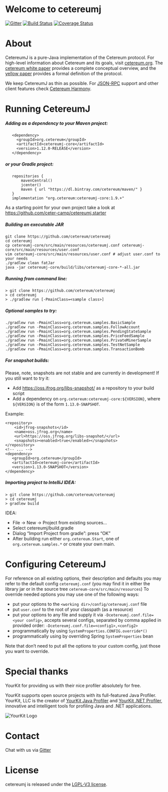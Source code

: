 # Welcome to cetereumj

[![Gitter](https://badges.gitter.im/Join%20Chat.svg)](https://gitter.im/cetereum/cetereumj?utm_source=badge&utm_medium=badge&utm_campaign=pr-badge&utm_content=badge)
[![Build Status](https://travis-ci.org/cetereum/cetereumj.svg?branch=master)](https://travis-ci.org/cetereum/cetereumj)
[![Coverage Status](https://coveralls.io/repos/cetereum/cetereumj/badge.png?branch=master)](https://coveralls.io/r/cetereum/cetereumj?branch=master)


# About
CetereumJ is a pure-Java implementation of the Cetereum protocol. For high-level information about Cetereum and its goals, visit [cetereum.org](https://cetereum.org). The [cetereum white paper](https://github.com/cetereum/wiki/wiki/White-Paper) provides a complete conceptual overview, and the [yellow paper](http://gavwood.com/Paper.pdf) provides a formal definition of the protocol.

We keep CetereumJ as thin as possible. For [JSON-RPC](https://github.com/cetereum/wiki/wiki/JSON-RPC) support and other client features check [Cetereum Harmony](https://github.com/ceter-camp/cetereum-harmony).

# Running CetereumJ

##### Adding as a dependency to your Maven project: 

```
   <dependency>
     <groupId>org.cetereum</groupId>
     <artifactId>cetereumj-core</artifactId>
     <version>1.12.0-RELEASE</version>
   </dependency>
```

##### or your Gradle project: 

```
   repositories {
       mavenCentral()
       jcenter()
       maven { url "https://dl.bintray.com/cetereum/maven/" }
   }
   implementation "org.cetereum:cetereumj-core:1.9.+"
```

As a starting point for your own project take a look at https://github.com/ceter-camp/cetereumj.starter

##### Building an executable JAR
```
git clone https://github.com/cetereum/cetereumj
cd cetereumj
cp cetereumj-core/src/main/resources/cetereumj.conf cetereumj-core/src/main/resources/user.conf
vim cetereumj-core/src/main/resources/user.conf # adjust user.conf to your needs
./gradlew clean fatJar
java -jar cetereumj-core/build/libs/cetereumj-core-*-all.jar
```

##### Running from command line:
```
> git clone https://github.com/cetereum/cetereumj
> cd cetereumj
> ./gradlew run [-PmainClass=<sample class>]
```

##### Optional samples to try:
```
./gradlew run -PmainClass=org.cetereum.samples.BasicSample
./gradlew run -PmainClass=org.cetereum.samples.FollowAccount
./gradlew run -PmainClass=org.cetereum.samples.PendingStateSample
./gradlew run -PmainClass=org.cetereum.samples.PriceFeedSample
./gradlew run -PmainClass=org.cetereum.samples.PrivateMinerSample
./gradlew run -PmainClass=org.cetereum.samples.TestNetSample
./gradlew run -PmainClass=org.cetereum.samples.TransactionBomb
```

##### For snapshot builds:
Please, note, snapshots are not stable and are currently in development! If you still want to try it:

 - Add https://oss.jfrog.org/libs-snapshot/ as a repository to your build script
 - Add a dependency on `org.cetereum:cetereumj-core:${VERSION}`, where `${VERSION}` is of the form `1.13.0-SNAPSHOT`.

Example:

    <repository>
        <id>jfrog-snapshots</id>
        <name>oss.jfrog.org</name>
        <url>https://oss.jfrog.org/libs-snapshot/</url>
        <snapshots><enabled>true</enabled></snapshots>
    </repository>
    <!-- ... -->
    <dependency>
       <groupId>org.cetereum</groupId>
       <artifactId>cetereumj-core</artifactId>
       <version>1.13.0-SNAPSHOT</version>
    </dependency>

##### Importing project to IntelliJ IDEA: 
```
> git clone https://github.com/cetereum/cetereumj
> cd cetereumj
> gradlew build
```
  IDEA: 
* File -> New -> Project from existing sources…
* Select cetereumj/build.gradle
* Dialog “Import Project from gradle”: press “OK”
* After building run either `org.cetereum.Start`, one of `org.cetereum.samples.*` or create your own main. 

# Configuring CetereumJ

For reference on all existing options, their description and defaults you may refer to the default config `cetereumj.conf` (you may find it in either the library jar or in the source tree `cetereum-core/src/main/resources`) 
To override needed options you may use one of the following ways: 
* put your options to the `<working dir>/config/cetereumj.conf` file
* put `user.conf` to the root of your classpath (as a resource) 
* put your options to any file and supply it via `-Dcetereumj.conf.file=<your config>`, accepts several configs, separated by comma applied in provided order: `-Dcetereumj.conf.file=<config1>,<config2>`
* programmatically by using `SystemProperties.CONFIG.override*()`
* programmatically using by overriding Spring `SystemProperties` bean 

Note that don’t need to put all the options to your custom config, just those you want to override. 

# Special thanks
YourKit for providing us with their nice profiler absolutely for free.

YourKit supports open source projects with its full-featured Java Profiler.
YourKit, LLC is the creator of <a href="https://www.yourkit.com/java/profiler/">YourKit Java Profiler</a>
and <a href="https://www.yourkit.com/.net/profiler/">YourKit .NET Profiler</a>,
innovative and intelligent tools for profiling Java and .NET applications.

![YourKit Logo](https://www.yourkit.com/images/yklogo.png)

# Contact
Chat with us via [Gitter](https://gitter.im/cetereum/cetereumj)

# License
cetereumj is released under the [LGPL-V3 license](LICENSE).

